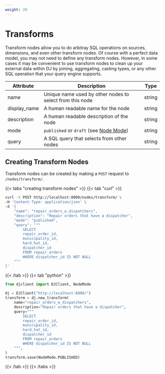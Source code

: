 ```yaml
---
weight: 20
---
```


# Transforms

Transform nodes allow you to do arbitray SQL operations on sources, dimensions, and even other transform nodes. Of course with
a perfect data model, you may not need to define any transform nodes. However, in some cases it may be convenient to use transform
nodes to clean up your external data within DJ by joining, aggregating, casting types, or any other SQL operation that your query
engine supports.

| Attribute    | Description                                                                                 | Type   |
|--------------|---------------------------------------------------------------------------------------------|--------|
| name         | Unique name used by other nodes to select from this node                                    | string |
| display_name | A human readable name for the node                                                          | string |
| description  | A human readable description of the node                                                    | string |
| mode         | `published` or `draft` (see [Node Mode](../../../dj-concepts/node-dependencies/#node-mode)) | string |
| query        | A SQL query that selects from other nodes                                                   | string |

## Creating Transform Nodes

Transform nodes can be created by making a `POST` request to `/nodes/transform/`.

{{< tabs "creating transform nodes" >}}
{{< tab "curl" >}}
```sh
curl -X POST http://localhost:8000/nodes/transform/ \
-H 'Content-Type: application/json' \
-d '{
    "name": "repair_orders_w_dispatchers",
    "description": "Repair orders that have a dispatcher",
    "mode": "published",
    "query": """
        SELECT
        repair_order_id,
        municipality_id,
        hard_hat_id,
        dispatcher_id
        FROM repair_orders
        WHERE dispatcher_id IS NOT NULL
    """
}'
```
{{< /tab >}}
{{< tab "python" >}}
```py
from djclient import DJClient, NodeMode

dj = DJClient("http://localhost:8000/")
transform = dj.new_transform(
    name="repair_orders_w_dispatchers",
    description="Repair orders that have a dispatcher",
    query="""
        SELECT
        repair_order_id,
        municipality_id,
        hard_hat_id,
        dispatcher_id
        FROM repair_orders
        WHERE dispatcher_id IS NOT NULL
    """,
)
transform.save(NodeMode.PUBLISHED)
```
{{< /tab >}}
{{< /tabs >}}
